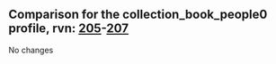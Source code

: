 ## Comparison for the collection_book_people0 profile, rvn: [205](https://github.com/PRO100KatYT/FortniteProfileRevisions/tree/main/profiles/collection_book_people0/205%20collection_book_people0.json)-[207](https://github.com/PRO100KatYT/FortniteProfileRevisions/tree/main/profiles/collection_book_people0/207%20collection_book_people0.json)

No changes
